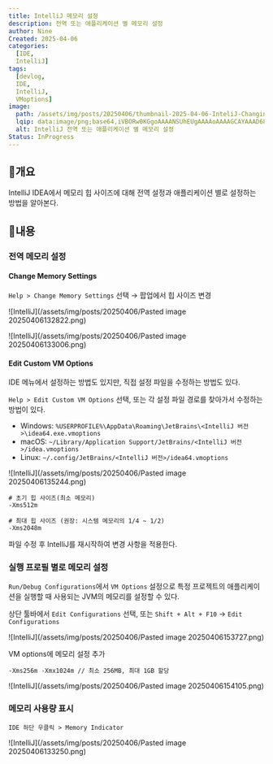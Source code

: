 ```yaml
---
title: IntelliJ 메모리 설정
description: 전역 또는 애플리케이션 별 메모리 설정
author: Nine
Created: 2025-04-06
categories:
  [IDE,
  IntelliJ]
tags:
  [devlog,
  IDE,
  IntelliJ,
  VMoptions]
image:
  path: /assets/img/posts/20250406/thumbnail-2025-04-06-InteliJ-Changing-the-Memory-Size.png
  lqip: data:image/png;base64,iVBORw0KGgoAAAANSUhEUgAAAAoAAAAGCAYAAAD68A/GAAAAAklEQVR4AewaftIAAABZSURBVI3BsQqAIBRA0as4VIJThOD/f1e4WiAE2SK+CprDc5RzTuig6WT4eO8JIVBrxVpLKYWcMzFGXobHPCmGK3GsG00gN2E0CqqwWE06G4bHXoQd4Y+m0w3EjyC9XCQehQAAAABJRU5ErkJggg==
  alt: IntelliJ 전역 또는 애플리케이션 별 메모리 설정
Status: InProgress
---
```

## 📌개요

IntelliJ IDEA에서 메모리 힙 사이즈에 대해 전역 설정과 애플리케이션 별로 설정하는 방법을 알아본다.

## 📌내용

### 전역 메모리 설정

#### Change Memory Settings

`Help > Change Memory Settings` 선택 → 팝업에서 힙 사이즈 변경

![IntelliJ](/assets/img/posts/20250406/Pasted image 20250406132822.png)

![IntelliJ](/assets/img/posts/20250406/Pasted image 20250406133006.png)

#### Edit Custom VM Options

IDE 메뉴에서 설정하는 방법도 있지만, 직접 설정 파일을 수정하는 방법도 있다.

`Help > Edit Custom VM Options` 선택,
또는 각 설정 파일 경로를 찾아가서 수정하는 방법이 있다.

- Windows: `%USERPROFILE%\AppData\Roaming\JetBrains\<IntelliJ 버전>\idea64.exe.vmoptions`
- macOS: `~/Library/Application Support/JetBrains/<IntelliJ 버전>/idea.vmoptions`
- Linux: `~/.config/JetBrains/<IntelliJ 버전>/idea64.vmoptions`

![IntelliJ](/assets/img/posts/20250406/Pasted image 20250406135244.png)

```text
# 초기 힙 사이즈(최소 메모리)
-Xms512m

# 최대 힙 사이즈 (권장: 시스템 메모리의 1/4 ~ 1/2)
-Xms2048m
```

파일 수정 후 IntelliJ를 재시작하여 변경 사항을 적용한다.

### 실행 프로필 별로 메모리 설정

`Run/Debug Configurations`에서 `VM Options` 설정으로 특정 프로젝트의 애플리케이션을 실행할 때 사용되는 JVM의 메모리를 설정할 수 있다.

상단 툴바에서 `Edit Configurations` 선택, 또는 `Shift + Alt + F10` → `Edit Configurations`

![IntelliJ](/assets/img/posts/20250406/Pasted image 20250406153727.png)

VM options에 메모리 설정 추가

```text
-Xms256m -Xmx1024m // 최소 256MB, 최대 1GB 할당
```

![IntelliJ](/assets/img/posts/20250406/Pasted image 20250406154105.png)

### 메모리 사용량 표시

`IDE 하단 우클릭 > Memory Indicator`

![IntelliJ](/assets/img/posts/20250406/Pasted image 20250406133250.png)
